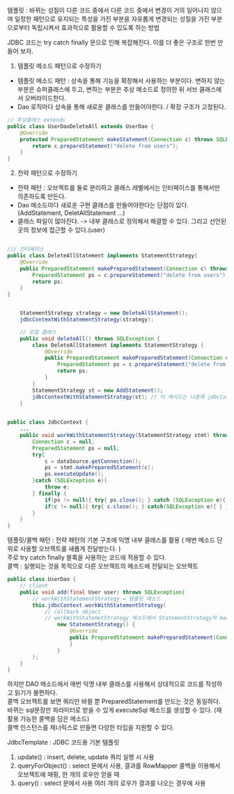템플릿 : 바뀌는 성질이 다른 코드 중에서 다른 코드 중에서 변경이 거의 일어나지 않으며 일정한 패턴으로 유지되는 특성을 가진 부분을 자유롭게 변경되는 성질을 가진 부분으로부터 독립시켜서 효과적으로 활용할 수 있도록 하는 방법 

JDBC 코드는 try catch finally 문으로 인해 복잡해진다. 이를 더 좋은 구조로 한번 만들어 보자. 

1. 템플릿 메소드 패턴으로 수정하기
- 템플릿 메소드 패턴 : 상속을 통해 기능을 확장해서 사용하는 부분이다. 변하지 않는 부분은 슈퍼클래스에 두고, 변하는 부분은 추상 메소드로 정의한 뒤 서브 클래스에서 오버라이드한다.  
- Dao 로직마다 상속을 통해 새로운 클래스를 만들어야한다. / 확장 구조가 고정된다.

``` java
// 추상클래스 extends
public class UserDaoDeleteAll extends UserDao {
    @Override
    protected PreparedStatement makeStatement(Connection c) throws SQLException {
        return c.prepareStatement("delete from users");
    }
}

```

2. 전략 패턴으로 수정하기
- 전략 패턴 : 오브젝트를 둘로 분리하고 클래스 레벨에서는 인터페이스를 통해서만 의존하도록 만든다.
- Dao 메소드마다 새로운 구현 클래스를 만들어야한다는 단점이 있다. (AddStatement, DeletAllStatement ...)
- 클래스 파일이 많아진다. -> 내부 클래스로 정의해서 해결할 수 있다. 그리고 선언된 곳의 정보에 접근할 수 있다.(user)

``` java

/// 인터페이스
public class DeleteAllStatement implements StatementStrategy{
    @Override
    public PreparedStatement makePreparedStatement(Connection c) throws SQLException {
        PreparedStatement ps = c.prepareStatement("delete from users");
        return ps;
    }
}

```

``` java

    StatementStrategy strategy = new DeleteAllStatement();
    jdbcContextWithStatementStrategy(strategy);

```

``` java
    // 로컬 클래스
    public void deleteAll() throws SQLException {
        class DeleteAllStatement implements StatementStrategy {
            @Override
            public PreparedStatement makePreparedStatement(Connection c) throws SQLException {
                PreparedStatement ps = c.prepareStatement("delete from users");
                return ps;
            }
        }
        StatementStrategy st = new AddStatement();
        jdbcContextWithStatementStrategy(st); // 이 메서드는 나중에 jdbcContext로 분리
    }
         
``` 

``` java
public class JdbcContext {
    ...
    public void workWithStatementStrategy(StatementStrategy stmt) throws SQLException{
        Connection c = null;
        PreparedStatement ps = null;
        try{
            c = dataSource.getConnection();
            ps = stmt.makePreparedStatement(c);
            ps.executeUpdate();
        }catch (SQLException e){
            throw e;
        } finally {
            if(ps != null){ try{ ps.close(); } catch (SQLException e){ } }
            if(c != null){ try{ c.close(); } catch(SQLException e){ } }
        }
    }
}   
```

템플릿/콜백 패턴 : 전략 패턴의 기본 구조에 익명 내부 클래스를 활용 ( 매번 메소드 단위로 사용할 오브젝트를 새롭게 전달받는다. )   
주로 try catch finally 블록을 사용하는 코드에 적용할 수 있다.   
콜백 : 실행되는 것을 목적으로 다른 오브젝트의 메소드에 전달되는 오브젝트 
 
``` java
public class UserDao {
    // client
    public void add(final User user) throws SQLException{
        // workWithStatementStrategy = 템플릿 메소드
        this.jdbcContext.workWithStatementStrategy(
            // callback object
            // workWithStatemetStrategy 메소드에서 StatementStrategy의 makePreparedStatement 메소드 호출
                new StatementStrategy() {
                    @Override
                    public PreparedStatement makePreparedStatement(Connection c) throws SQLException {
                    }
                }
        );
    }
}
```

하지만 DAO 메소드에서 매번 익명 내부 클래스를 사용해서 상대적으로 코드를 작성하고 읽기가 불편하다.   
콜백 오브젝트를 보면 쿼리만 바뀔 뿐 PreparedStatement를 만드는 것은 동일하다.   
바뀌는 sql문장만 파라미터로 받을 수 있게 executeSql 메소드를 생성할 수 있다. (재활용 가능한 콜백을 담은 메소드)   
콜백 인스턴스를 제너릭스로 만들면 다양한 타입을 지원할 수 있다.   

JdbcTemplate : JDBC 코드용 기본 템플릿    
1. update() : insert, delete, update 쿼리 실행 시 사용  
2. queryForObject() : select 문에서 사용, 결과를 RowMapper 콜백을 이용해서 오브젝트에 매핑, 한 개의 로우만 얻을 때  
3. query() : select 문에서 사용 여러 개의 로우가 결과를 나오는 경우에 사용  
